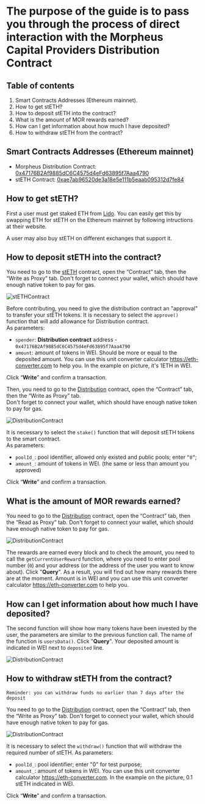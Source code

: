 # The purpose of the guide is to pass you through the process of direct interaction with the Morpheus Capital Providers Distribution Contract 

## Table of contents
1) Smart Contracts Addresses (Ethereum mainnet).
2) How to get stETH?
3) How to deposit stETH into the contract?
4) What is the amount of MOR rewards earned? 
5) How can I get information about how much I have deposited?
6) How to withdraw stETH from the contract?


## Smart Contracts Addresses (Ethereum mainnet)
- Morpheus Distribution Contract: [0x47176B2Af9885dC6C4575d4eFd63895f7Aaa4790](https://etherscan.io/address/0x47176B2Af9885dC6C4575d4eFd63895f7Aaa4790) 
- stETH Contract: [0xae7ab96520de3a18e5e111b5eaab095312d7fe84](https://etherscan.io/address/0xae7ab96520de3a18e5e111b5eaab095312d7fe84)

## How to get stETH?
First a user must get staked ETH from [Lido](https://lido.fi/). You can easily get this by swapping ETH for stETH on the Ethereum mainnet by following intructions at their website.  

A user may also buy stETH on different exchanges that support it.  

## How to deposit stETH into the contract?
You need to go to the [stETH](https://etherscan.io/address/0xae7ab96520de3a18e5e111b5eaab095312d7fe84#writeProxyContract) contract, open the “Contract” tab, then the “Write as Proxy” tab. Don't forget to connect your wallet, which should have enough native token to pay for gas.

![stETHContract](https://github.com/antonbosss/fantastic-bassoon/blob/main/MorpheusGuide/approval.png)

Before contributing, you need to give the distribution contract an "approval" to transfer your stETH tokens. It is necessary to select the `approve()` function that will add allowance for Distribution contract.  
As parameters:
- `spender`: **Distribution contract** address - `0x47176B2Af9885dC6C4575d4eFd63895f7Aaa4790`
- `amount`: amount of tokens in WEI. Should be more or equal to the deposited amount. You can use this unit converter calculator https://eth-converter.com to help you. In the example on picture, it's 1ETH in WEI.

Click “**Write**” and confirm a transaction.

Then, you need to go to the [Distribution](https://etherscan.io/address/0x47176B2Af9885dC6C4575d4eFd63895f7Aaa4790#writeProxyContract) contract, open the “Contract” tab, then the “Write as Proxy” tab.   
Don't forget to connect your wallet, which should have enough native token to pay for gas.

![DistributionContract](https://github.com/antonbosss/fantastic-bassoon/blob/main/MorpheusGuide/deposit.png)

It is necessary to select the `stake()` function that will deposit stETH tokens to the smart contract.   
As parameters:
- `poolId_`: pool identifier, allowed only existed and public pools; enter `“0”`;
- `amount_`: amount of tokens in WEI. (the same or less than amount you approved)

Click “**Write**” and confirm a transaction.


## What is the amount of MOR rewards earned? 
You need to go to the [Distribution](https://etherscan.io/address/0x47176B2Af9885dC6C4575d4eFd63895f7Aaa4790#readProxyContract) contract, open the “Contract” tab, then the “Read as Proxy” tab. Don't forget to connect your wallet, which should have enough native token to pay for gas.

![DistributionContract](https://github.com/antonbosss/fantastic-bassoon/blob/main/MorpheusGuide/rewards.png)

The rewards are earned every block and to check the amount, you need to call the `getCurrentUserReward` function, where you need to enter pool number (`0`) and your address (or the address of the user you want to know about). Click "**Query**". As a result, you will find out how many rewards there are at the moment. Amount is in WEI and you can use this unit converter calculator https://eth-converter.com to help you. 


## How can I get information about how much I have deposited? 
The second function will show how many tokens have been invested by the user, the parameters are similar to the previous function call. The name of the function is `usersData()`. Click "**Query**". Your deposited amount is indicated in WEI next to `deposited` line.

![DistributionContract](https://github.com/antonbosss/fantastic-bassoon/blob/main/MorpheusGuide/deposited.png)


## How to withdraw stETH from the contract?
`Reminder: you can withdraw funds no earlier than 7 days after the deposit`  

You need to go to the [Distribution](https://etherscan.io/address/0x47176B2Af9885dC6C4575d4eFd63895f7Aaa4790#writeProxyContract) contract, open the “Contract” tab, then the “Write as Proxy” tab. Don't forget to connect your wallet, which should have enough native token to pay for gas.

![DistributionContract](https://github.com/antonbosss/fantastic-bassoon/blob/main/MorpheusGuide/withdraw.png)

It is necessary to select the `withdraw()` function that will withdraw the required number of stETH. 
As parameters:
- `poolId_`: pool identifier; enter "0" for test purpose;
- `amount_`: amount of tokens in WEI. You can use this unit converter calculator https://eth-converter.com. In the example on the picture, 0.1 stETH indicated in WEI.

Click “**Write**” and confirm a transaction.
